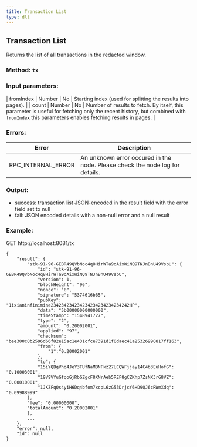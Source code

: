 ```yaml
---
title: Transaction List
type: dlt
---
```

## Transaction List
Returns the list of all transactions in the redacted window.
### Method: `tx`
### Input parameters:
| fromIndex | Number | No | Starting index (used for splitting the results into pages). |
| count | Number | No | Number of results to fetch. By itself, this parameter is useful for fetching only the recent history, but combined with `fromIndex` this parameters enables fetching results in pages. |

### Errors:

| Error | Description |
| --- | --- |
| RPC_INTERNAL_ERROR | An unknown error occured in the node. Please check the node log for details. |

### Output:
- success: transaction list JSON-encoded in the result field with the error field set to null
- fail: JSON encoded details with a non-null error and a null result

### Example:
GET http://localhost:8081/tx
```
{
	"result": {
		"stk-91-96-GEBR49QVbNoc4q8HirWTa9oAixWiNQ9TNJnBnU49VsbU": {
			"id": "stk-91-96-GEBR49QVbNoc4q8HirWTa9oAixWiNQ9TNJnBnU49VsbU",
			"version": 1,
			"blockHeight": "96",
			"nonce": "0",
			"signature": "5374616b65",
			"pubKey": "1ixianinfinimine234234234234234234234234234242HP",
			"data": "5b00000000000000",
			"timeStamp": "1548941727",
			"type": "2",
			"amount": "0.20002001",
			"applied": "97",
			"checksum": "bee300c0b2596d66f82e15ac1e431cfce7391d1f0daec41a25326990817ff163",
			"from": {
				"1":"0.20002001"
			},
			"to": {
			"15iYQBgVhq4JeY3TUfNaMBNFkz27UCQWFjjay14C4b3EuHofG": "0.10003001",
			"19V9VYuGfqoGjRbGZgcF8XNrAeb5REF8gCZKhp7ZsNX3rG8VZ": "0.00010001",
			"1JKZFqQs4yiH6Dq4bfom7xcpL6zG53DrjcY6HD9QJ6cRWmXdq": "0.09988999"
		},
		"fee": "0.00000000",
        "totalAmount": "0.20002001"
		},
		...
	},
	"error": null,
	"id": null
}
```